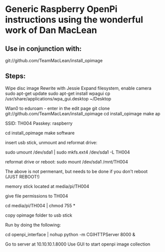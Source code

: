 # Generic Raspberry OpenPi instructions using the wonderful work of Dan MacLean

## Use in conjunction with:
git://github.com/TeamMacLean/install_opimage

## Steps:
Wipe disc image
Rewrite with Jessie
Expand filesystem, enable camera
sudo apt-get update
sudo apt-get install wpagui
cp /usr/share/applications/wpa_gui.desktop ~/Desktop

Wlan0 to eduroam - enter in the edit page
git clone git://github.com/TeamMacLean/install_opimage
cd install_opimage
make ap

SSID: TH004 Passkey: raspberry

cd install_opimage
make software

insert usb stick, unmount and reformat drive: 

sudo umount /dev/sda1 | sudo mkfs.ext4 /dev/sda1 -L TH004

reformat drive or reboot:
sudo mount /dev/sda1 /mnt/TH004

The above is not permenant, but needs to be done if you don't reboot (JUST REBOOT!)

memory stick located at media/pi/TH004

give file permissions to TH004

cd media/pi/TH004 | chmod 755 *

copy opimage folder to usb stick

Run by doing the following:

cd openpi_interface | nohup python -m CGIHTTPServer 8000 &

Go to server at 10.10.10.1.8000
Use GUI to start openpi image collection
